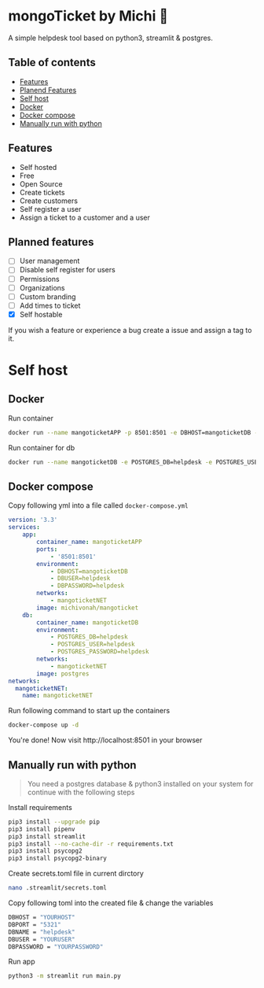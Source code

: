 # mongoTicket by Michi 🥭
A simple helpdesk tool based on python3, streamlit & postgres.

## Table of contents
- [Features](#features)
- [Planend Features](#planned-features)
- [Self host](#self-host)
- [Docker](#docker)
- [Docker compose](#docker-compose)
- [Manually run with python](#manually-run-with-python)

## Features
- Self hosted
- Free
- Open Source
- Create tickets
- Create customers
- Self register a user
- Assign a ticket to a customer and a user

## Planned features
- [ ] User management
- [ ] Disable self register for users
- [ ] Permissions
- [ ] Organizations
- [ ] Custom branding
- [ ] Add times to ticket
- [x] Self hostable

If you wish a feature or experience a bug create a issue and assign a tag to it.

# Self host
## Docker
Run container
```bash
docker run --name mangoticketAPP -p 8501:8501 -e DBHOST=mangoticketDB -e DBUSER=helpdesk -e DBPASSWORD=helpdesk michivonah/mangoticket
```

Run container for db
```bash
docker run --name mangoticketDB -e POSTGRES_DB=helpdesk -e POSTGRES_USER=helpdesk -e POSTGRES_PASSWORD=helpdesk -d postgres
```

## Docker compose
Copy following yml into a file called ```docker-compose.yml```
```yml
version: '3.3'
services:
    app:
        container_name: mangoticketAPP
        ports:
            - '8501:8501'
        environment:
            - DBHOST=mangoticketDB
            - DBUSER=helpdesk
            - DBPASSWORD=helpdesk
        networks:
            - mangoticketNET
        image: michivonah/mangoticket
    db:
        container_name: mangoticketDB
        environment:
            - POSTGRES_DB=helpdesk
            - POSTGRES_USER=helpdesk
            - POSTGRES_PASSWORD=helpdesk
        networks:
            - mangoticketNET
        image: postgres
networks:
  mangoticketNET:
    name: mangoticketNET
```

Run following command to start up the containers
```bash
docker-compose up -d
```

You're done! Now visit http://localhost:8501 in your browser

## Manually run with python
> You need a postgres database & python3 installed on your system for continue with the following steps

Install requirements
```bash
pip3 install --upgrade pip
pip3 install pipenv
pip3 install streamlit
pip3 install --no-cache-dir -r requirements.txt
pip3 install psycopg2
pip3 install psycopg2-binary
```

Create secrets.toml file in current dirctory
```bash
nano .streamlit/secrets.toml
```

Copy following toml into the created file & change the variables
```bash
DBHOST = "YOURHOST"
DBPORT = "5321"
DBNAME = "helpdesk"
DBUSER = "YOURUSER"
DBPASSWORD = "YOURPASSWORD"
```

Run app
```bash
python3 -m streamlit run main.py
```